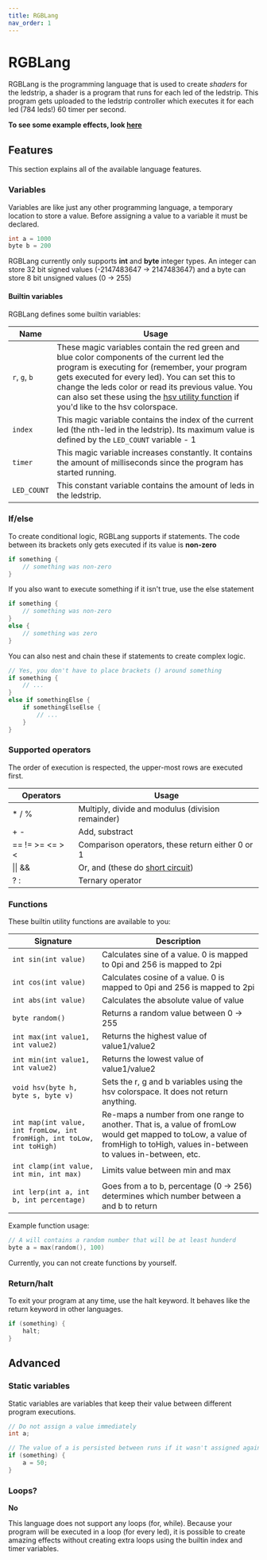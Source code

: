 ```yaml
---
title: RGBLang
nav_order: 1
---
```


# RGBLang

RGBLang is the programming language that is used to create _shaders_ for the ledstrip, a shader is a program that runs for each led of the ledstrip.
This program gets uploaded to the ledstrip controller which executes it for each led (784 leds!) 60 timer per second.

**To see some example effects, look [here](https://pollencode.github.io/rgb-navigation/RGBLang.html)**

## Features

This section explains all of the available language features.

### Variables

Variables are like just any other programming language, a temporary location to store a value. Before assigning a value to a variable it must be declared.

```c
int a = 1000
byte b = 200
```

RGBLang currently only supports **int** and **byte** integer types. An integer can store 32 bit signed values (-2147483647 -> 2147483647) and a byte can store 8 bit unsigned values (0 -> 255)

#### Builtin variables

RGBLang defines some builtin variables:

| Name          | Usage                                                                                                                                                                                                                                                                                                                                            |
| ------------- | ------------------------------------------------------------------------------------------------------------------------------------------------------------------------------------------------------------------------------------------------------------------------------------------------------------------------------------------------ |
| `r`, `g`, `b` | These magic variables contain the red green and blue color components of the current led the program is executing for (remember, your program gets executed for every led). You can set this to change the leds color or read its previous value. You can also set these using the [hsv utility function]() if you'd like to the hsv colorspace. |
| `index`       | This magic variable contains the index of the current led (the nth-led in the ledstrip). Its maximum value is defined by the `LED_COUNT` variable - 1                                                                                                                                                                                            |
| `timer`       | This magic variable increases constantly. It contains the amount of milliseconds since the program has started running.                                                                                                                                                                                                                          |
| `LED_COUNT`   | This constant variable contains the amount of leds in the ledstrip.                                                                                                                                                                                                                                                                              |

### If/else

To create conditional logic, RGBLang supports if statements. The code between its brackets only gets executed if its value is **non-zero**

```c
if something {
    // something was non-zero
}
```

If you also want to execute something if it isn't true, use the else statement

```c
if something {
    // something was non-zero
}
else {
    // something was zero
}
```

You can also nest and chain these if statements to create complex logic.

```c
// Yes, you don't have to place brackets () around something
if something {
    // ...
}
else if somethingElse {
    if somethingElseElse {
        // ...
    }
}
```

### Supported operators

The order of execution is respected, the upper-most rows are executed first.

| Operators       | Usage                                                                                      |
| --------------- | ------------------------------------------------------------------------------------------ |
| \* / %          | Multiply, divide and modulus (division remainder)                                          |
| + -             | Add, substract                                                                             |
| == != >= <= > < | Comparison operators, these return either 0 or 1                                           |
| \|\| &&         | Or, and (these do [short circuit](https://en.wikipedia.org/wiki/Short-circuit_evaluation)) |
| ? :             | Ternary operator                                                                           |

### Functions

These builtin utility functions are available to you:

| Signature                                                              | Description                                                                                                                                                                    |
| ---------------------------------------------------------------------- | ------------------------------------------------------------------------------------------------------------------------------------------------------------------------------ |
| `int sin(int value)`                                                   | Calculates sine of a value. 0 is mapped to 0pi and 256 is mapped to 2pi                                                                                                        |
| `int cos(int value)`                                                   | Calculates cosine of a value. 0 is mapped to 0pi and 256 is mapped to 2pi                                                                                                      |
| `int abs(int value)`                                                   | Calculates the absolute value of value                                                                                                                                         |
| `byte random()`                                                        | Returns a random value between 0 -> 255                                                                                                                                        |
| `int max(int value1, int value2)`                                      | Returns the highest value of value1/value2                                                                                                                                     |
| `int min(int value1, int value2)`                                      | Returns the lowest value of value1/value2                                                                                                                                      |
| `void hsv(byte h, byte s, byte v)`                                     | Sets the r, g and b variables using the hsv colorspace. It does not return anything.                                                                                           |
| `int map(int value, int fromLow, int fromHigh, int toLow, int toHigh)` | Re-maps a number from one range to another. That is, a value of fromLow would get mapped to toLow, a value of fromHigh to toHigh, values in-between to values in-between, etc. |
| `int clamp(int value, int min, int max)`                               | Limits value between min and max                                                                                                                                               |
| `int lerp(int a, int b, int percentage)`                               | Goes from a to b, percentage (0 -> 256) determines which number between a and b to return                                                                                      |

Example function usage:

```c
// A will contains a random number that will be at least hunderd
byte a = max(random(), 100)
```

Currently, you can not create functions by yourself.

### Return/halt

To exit your program at any time, use the halt keyword. It behaves like the return keyword in other languages.

```c
if (something) {
    halt;
}
```

## Advanced

### Static variables

Static variables are variables that keep their value between different program executions.

```c
// Do not assign a value immediately
int a;

// The value of a is persisted between runs if it wasn't assigned again
if (something) {
    a = 50;
}
```

### Loops?

**No**

This language does not support any loops (for, while). Because your program will be executed in a loop (for every led), it is possible to create amazing effects without creating extra loops using the builtin index and timer variables.

